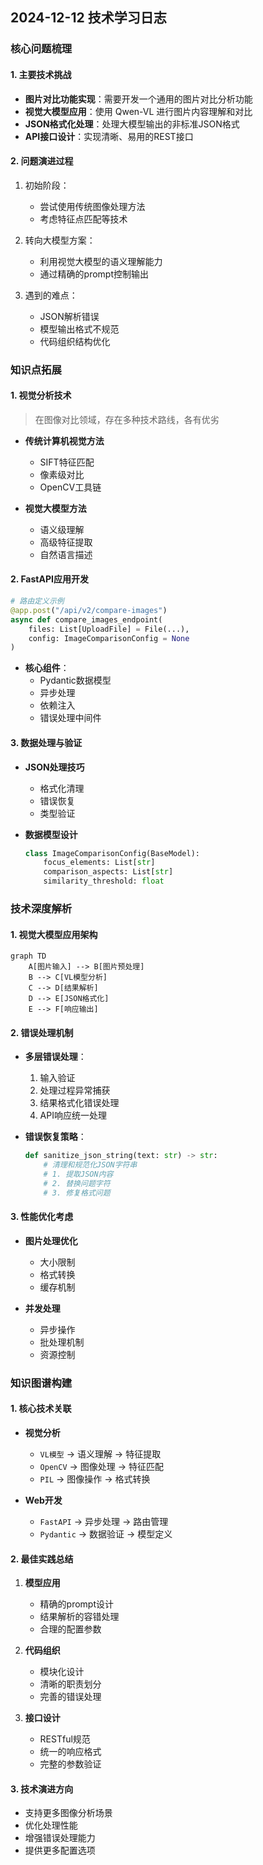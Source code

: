 ## 2024-12-12 技术学习日志

### 核心问题梳理

#### 1. 主要技术挑战
- **图片对比功能实现**：需要开发一个通用的图片对比分析功能
- **视觉大模型应用**：使用 Qwen-VL 进行图片内容理解和对比
- **JSON格式化处理**：处理大模型输出的非标准JSON格式
- **API接口设计**：实现清晰、易用的REST接口

#### 2. 问题演进过程
1. 初始阶段：
   - 尝试使用传统图像处理方法
   - 考虑特征点匹配等技术
   
2. 转向大模型方案：
   - 利用视觉大模型的语义理解能力
   - 通过精确的prompt控制输出

3. 遇到的难点：
   - JSON解析错误
   - 模型输出格式不规范
   - 代码组织结构优化

### 知识点拓展

#### 1. 视觉分析技术
> 在图像对比领域，存在多种技术路线，各有优劣

- **传统计算机视觉方法**
  - SIFT特征匹配
  - 像素级对比
  - OpenCV工具链
  
- **视觉大模型方法**
  - 语义级理解
  - 高级特征提取
  - 自然语言描述

#### 2. FastAPI应用开发
```python
# 路由定义示例
@app.post("/api/v2/compare-images")
async def compare_images_endpoint(
    files: List[UploadFile] = File(...),
    config: ImageComparisonConfig = None
)
```

- **核心组件**：
  - Pydantic数据模型
  - 异步处理
  - 依赖注入
  - 错误处理中间件

#### 3. 数据处理与验证
- **JSON处理技巧**
  - 格式化清理
  - 错误恢复
  - 类型验证

- **数据模型设计**
  ```python
  class ImageComparisonConfig(BaseModel):
      focus_elements: List[str]
      comparison_aspects: List[str]
      similarity_threshold: float
  ```

### 技术深度解析

#### 1. 视觉大模型应用架构
```mermaid
graph TD
    A[图片输入] --> B[图片预处理]
    B --> C[VL模型分析]
    C --> D[结果解析]
    D --> E[JSON格式化]
    E --> F[响应输出]
```

#### 2. 错误处理机制
- **多层错误处理**：
  1. 输入验证
  2. 处理过程异常捕获
  3. 结果格式化错误处理
  4. API响应统一处理

- **错误恢复策略**：
  ```python
  def sanitize_json_string(text: str) -> str:
      # 清理和规范化JSON字符串
      # 1. 提取JSON内容
      # 2. 替换问题字符
      # 3. 修复格式问题
  ```

#### 3. 性能优化考虑
- **图片处理优化**
  - 大小限制
  - 格式转换
  - 缓存机制

- **并发处理**
  - 异步操作
  - 批处理机制
  - 资源控制

### 知识图谱构建

#### 1. 核心技术关联
- **视觉分析**
  - `VL模型` → 语义理解 → 特征提取
  - `OpenCV` → 图像处理 → 特征匹配
  - `PIL` → 图像操作 → 格式转换

- **Web开发**
  - `FastAPI` → 异步处理 → 路由管理
  - `Pydantic` → 数据验证 → 模型定义

#### 2. 最佳实践总结
1. **模型应用**
   - 精确的prompt设计
   - 结果解析的容错处理
   - 合理的配置参数

2. **代码组织**
   - 模块化设计
   - 清晰的职责划分
   - 完善的错误处理

3. **接口设计**
   - RESTful规范
   - 统一的响应格式
   - 完整的参数验证

#### 3. 技术演进方向
- 支持更多图像分析场景
- 优化处理性能
- 增强错误处理能力
- 提供更多配置选项
